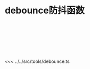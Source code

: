 # debounce防抖函数



<div class="debounce-container">
</div>

<<< ../../src/tools/debounce.ts

<script lang="ts" setup>
import debounce from '../../src/func/debounce.ts'
</script>

<style>
button {
  border: 1px solid #CCCCCC;
}
.debounce-container {
  position: relative;
  height: 100px;
  width: 100px;
  /* border: 1px solid #CCCCCC; */
}
</style>
